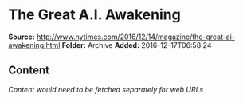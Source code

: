# The Great A.I. Awakening

**Source:** http://www.nytimes.com/2016/12/14/magazine/the-great-ai-awakening.html
**Folder:** Archive
**Added:** 2016-12-17T06:58:24




## Content
*Content would need to be fetched separately for web URLs*

